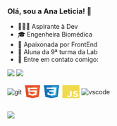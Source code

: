 ### Olá, sou a Ana Leticia! 👋


- 👩🏻‍💻 Aspirante à Dev
- 🎓 Engenheira Biomédica 
- 🙌 Apaixonada por FrontEnd
- 💛 Aluna da 9ª turma da Lab
- 📩 Entre em contato comigo:

<div>
  <a href="https://www.linkedin.com/in/analeticiabacha/" target="_blank"><img src="https://img.shields.io/badge/-LinkedIn-%230077B5?style=for-the-badge&logo=linkedin&logoColor=white" target="_blank"></a>
  <a href="https://instagram.com/analebprince" target="_blank"><img src="https://img.shields.io/badge/-Instagram-%23E4405F?style=for-the-badge&logo=instagram&logoColor=white" target="_blank"></a>
  

 </div>
 
 <div style="display: inline_block"><br>
 
  <img align="center" alt="git" height="30" width="40" src="https://cdn.jsdelivr.net/gh/devicons/devicon/icons/git/git-original.svg" />
  <img align="center" alt="Rafa-HTML" height="30" width="40" src="https://raw.githubusercontent.com/devicons/devicon/master/icons/html5/html5-original.svg">
  <img align="center" alt="Rafa-CSS" height="30" width="40" src="https://raw.githubusercontent.com/devicons/devicon/master/icons/css3/css3-original.svg">
   <img align="center" alt="Rafa-Js" height="30" width="40" src="https://raw.githubusercontent.com/devicons/devicon/master/icons/javascript/javascript-plain.svg">
  <img align="center" alt="vscode" height="30" width="40" src="https://cdn.jsdelivr.net/gh/devicons/devicon/icons/vscode/vscode-original.svg" />
</div>
 
 ##

<div>
  <a href="https://github.com/analeticiabacha">
  <img height="180em" src="https://github-readme-stats.vercel.app/api?username=analeticiabacha&show_icons=true&theme=dracula&include_all_commits=true&count_private=true"/>
  
</div>
  


##

